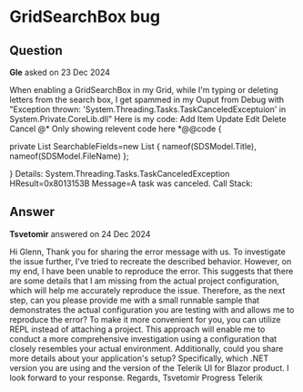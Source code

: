 # GridSearchBox bug

## Question

**Gle** asked on 23 Dec 2024

When enabling a GridSearchBox in my Grid, while I'm typing or deleting letters from the search box, I get spammed in my Ouput from Debug with "Exception thrown: 'System.Threading.Tasks.TaskCanceledExceptuion' in System.Private.CoreLib.dll" Here is my code: <TelerikGrid Data=@TestItemsList FilterMode="GridFilterMode.FilterRow" Sortable="true" EditMode="GridEditMode.Inline" Height="2000px" FilterRowDebounceDelay="300"> <GridToolBarTemplate> <GridCommandButton Command="Add" Icon="@SvgIcon.Plus" Enabled="@UserModel.CanEdit()"> Add Item </GridCommandButton> <GridSearchBox Fields="@SearchableFields" Placeholder="Search..." Width="300px" /> </GridToolBarTemplate> <GridColumns> <GridColumn Field="@nameof(TestModel.FileName)" Title="File Name" Editable="false" /> <GridCommandColumn> <GridCommandButton Command="Save" Icon="@SvgIcon.Save" ShowInEdit="true" Enabled="@UserModel.CanEdit()" OnClick="@OnUpdate"> Update </GridCommandButton> <GridCommandButton Command="Edit" Icon="@SvgIcon.Pencil" Enabled="@UserModel.CanEdit()"> Edit </GridCommandButton> <GridCommandButton Command="Delete" Icon="@SvgIcon.Trash" Enabled="@UserModel.CanEdit()" OnClick="@OnDelete"> Delete </GridCommandButton> <GridCommandButton Command="Cancel" Icon="@SvgIcon.Cancel" ShowInEdit="true" Enabled="@UserModel.CanEdit()"> Cancel </GridCommandButton> </GridCommandColumn> </GridColumns> </TelerikGrid> @* Only showing relevent code here *@@code {

private List <string> SearchableFields=new List <string> { nameof(SDSModel.Title), nameof(SDSModel.FileName) };

} Details: System.Threading.Tasks.TaskCanceledException
HResult=0x8013153B
Message=A task was canceled. Call Stack:

## Answer

**Tsvetomir** answered on 24 Dec 2024

Hi Glenn, Thank you for sharing the error message with us. To investigate the issue further, I've tried to recreate the described behavior. However, on my end, I have been unable to reproduce the error. This suggests that there are some details that I am missing from the actual project configuration, which will help me accurately reproduce the issue. Therefore, as the next step, can you please provide me with a small runnable sample that demonstrates the actual configuration you are testing with and allows me to reproduce the error? To make it more convenient for you, you can utilize REPL instead of attaching a project. This approach will enable me to conduct a more comprehensive investigation using a configuration that closely resembles your actual environment. Additionally, could you share more details about your application's setup? Specifically, which .NET version you are using and the version of the Telerik UI for Blazor product. I look forward to your response. Regards, Tsvetomir Progress Telerik
